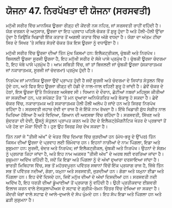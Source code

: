 # ਯੋਜਨਾ 47. ਨਿਰਪੱਖਤਾ ਦੀ ਯੋਜਨਾ (ਸਰਸਵਤੀ)

ਮਨੁੱਖੀ ਸਰੀਰ ਵਿੱਚ ਮਾਨਸਿਕ ਊਰਜਾ ਰੀੜ੍ਹ ਦੀ ਕੇਂਦਰੀ ਨਸ ਨਹਿਰ, ਜਾਂ ਸਰਸਵਤੀ ਰਾਹੀਂ ਵਹਿੰਦੀ ਹੈ। ਯੋਗ ਦਰਸ਼ਨ ਦੇ ਅਨੁਸਾਰ, ਊਰਜਾ ਦਾ ਇਹ ਪ੍ਰਵਾਹ ਪਹਿਲੇ ਚੱਕਰ ਤੋਂ ਸ਼ੁਰੂ ਹੁੰਦਾ ਹੈ ਅਤੇ ਹੌਲੀ-ਹੌਲੀ ਉੱਚਾ ਹੁੰਦਾ ਹੈ ਕਿਉਂਕਿ ਖਿਡਾਰੀ ਇੱਕ ਕਤਾਰ ਤੋਂ ਅਗਲੀ ਕਤਾਰ ਵਿੱਚ ਅੱਗੇ ਵਧਦਾ ਹੈ। ਯੋਗਾ ਦਾ ਅੰਤਮ ਟੀਚਾ ਸਿਰ ਦੇ ਸਿਖਰ 'ਤੇ ਸਥਿਤ ਸੱਤਵੇਂ ਚੱਕਰ ਤੱਕ ਇਸ ਊਰਜਾ ਨੂੰ ਵਧਾਉਣਾ ਹੈ।

ਮਨੁੱਖੀ ਸਰੀਰ ਵਿੱਚ ਊਰਜਾ ਦੀਆਂ ਤਿੰਨ ਮੁੱਖ ਕਿਸਮਾਂ ਹਨ: ਇਲੈਕਟ੍ਰੀਕਲ, ਚੁੰਬਕੀ ਅਤੇ ਨਿਰਪੱਖ। ਬਿਜਲਈ ਊਰਜਾ ਸੂਰਜੀ ਊਰਜਾ ਹੈ, ਇਹ ਮਨੁੱਖੀ ਸਰੀਰ ਦੇ ਸੱਜੇ ਪਾਸੇ ਪ੍ਰਮੁੱਖ ਹੈ। ਚੁੰਬਕੀ ਊਰਜਾ ਚੰਦਰਮਾ ਹੈ, ਇਹ ਖੱਬੇ ਪਾਸੇ ਪ੍ਰਮੁੱਖ ਹੈ। ਆਮ ਸਥਿਤੀ ਵਿੱਚ, ਜਾਂ ਤਾਂ ਬਿਜਲਈ ਜਾਂ ਚੁੰਬਕੀ ਊਰਜਾ (ਸਕਾਰਾਤਮਕ ਜਾਂ ਨਕਾਰਾਤਮਕ, ਸੂਰਜੀ ਜਾਂ ਚੰਦਰਮਾ) ਪ੍ਰਮੁੱਖ ਹੁੰਦੀ ਹੈ।

ਨਿਰਪੱਖ ਜਾਂ ਮਾਨਸਿਕ ਊਰਜਾ ਉਦੋਂ ਪ੍ਰਾਪਤ ਹੁੰਦੀ ਹੈ ਜਦੋਂ ਸੂਰਜੀ ਅਤੇ ਚੰਦਰਮਾ ਦੇ ਸਿਧਾਂਤ ਸੰਤੁਲਨ ਵਿੱਚ ਹੁੰਦੇ ਹਨ, ਅਤੇ ਫਿਰ ਇਹ ਊਰਜਾ ਰੀੜ੍ਹ ਦੀ ਹੱਡੀ ਦੇ ਨਾਲ-ਨਾਲ ਵਹਿਣੀ ਸ਼ੁਰੂ ਹੋ ਜਾਂਦੀ ਹੈ। ਛੇਵੇਂ ਚੱਕਰ ਦੇ ਹੇਠਾਂ, ਇਸ ਊਰਜਾ ਉੱਤੇ ਨਿਯੰਤਰਣ ਅਸੰਭਵ ਸੀ। ਧਿਆਨ ਦੇ ਦੌਰਾਨ, ਛੋਟੀਆਂ ਨਬਜ਼ਾਂ ਮਹਿਸੂਸ ਕੀਤੀਆਂ ਜਾ ਸਕਦੀਆਂ ਹਨ, ਪਰ ਸਪੱਸ਼ਟ ਤੌਰ 'ਤੇ ਮਨ ਦੁਆਰਾ ਅਨਿਯੰਤਰਿਤ ਅਤੇ ਬੇਕਾਬੂ ਹੋ ਸਕਦਾ ਹੈ। ਛੇਵੇਂ ਚੱਕਰ ਵਿੱਚ, ਨਕਾਰਾਤਮਕ ਅਤੇ ਸਕਾਰਾਤਮਕ ਹੌਲੀ ਹੌਲੀ ਅਲੋਪ ਹੋ ਜਾਂਦੇ ਹਨ ਅਤੇ ਸਿਰਫ ਨਿਰਪੱਖ ਰਹਿੰਦਾ ਹੈ। ਸਰਸਵਤੀ ਜਹਾਜ਼ ਦੇਵੀ ਦਾ ਰਾਜ ਹੈ ਜੋ ਇੱਕੋ ਨਾਮ ਰੱਖਦਾ ਹੈ। ਇੱਥੇ ਖਿਡਾਰੀ ਸ਼ੁੱਧ ਸੰਗੀਤ ਨਾਲ ਘਿਰਿਆ ਹੋਇਆ ਹੈ ਅਤੇ ਵਿਦਿਆ, ਗਿਆਨ ਦੀ ਅਵਸਥਾ ਵਿੱਚ ਰਹਿੰਦਾ ਹੈ। ਸਰਸਵਤੀ, ਸਿੱਖਣ ਅਤੇ ਸੁੰਦਰਤਾ ਦੀ ਦੇਵੀ, ਉਸਨੂੰ ਸੰਤੁਲਨ ਪ੍ਰਾਪਤ ਕਰਨ ਅਤੇ ਹੋਂਦ ਦੇ ਇਲੈਕਟ੍ਰੋਮੈਗਨੈਟਿਕ ਖੇਤਰ ਦੇ ਪ੍ਰਭਾਵਾਂ ਤੋਂ ਪਰੇ ਹੋਣ ਦਾ ਮੌਕਾ ਦਿੰਦੀ ਹੈ। ਹੁਣ ਉਹ ਸਿਰਫ਼ ਮੈਚ ਦੇਖ ਸਕਦਾ ਹੈ।

ਤਿੰਨ ਨਸਾਂ ਜੋ "ਤੀਜੀ ਅੱਖ" ਦੇ ਖੇਤਰ ਵਿੱਚ ਦਿਮਾਗ ਵਿੱਚ ਜੁੜਦੀਆਂ ਹਨ (ਮੱਧ-ਭਰੂ ਦੇ ਉੱਪਰ) ਤਿੰਨ ਕਿਸਮ ਦੀਆਂ ਊਰਜਾ ਦੇ ਪ੍ਰਵਾਹ ਲਈ ਜ਼ਿੰਮੇਵਾਰ ਹਨ। ਇਹਨਾਂ ਨਾੜੀਆਂ ਦੇ ਨਾਮ ਪਿੰਗਲਾ, ਇਡਾ ਅਤੇ ਸੁਸ਼ੁਮਨਾ ਹਨ: ਸੂਰਜੀ, ਚੰਦਰ ਅਤੇ ਨਿਰਪੱਖ; ਜਾਂ ਇਲੈਕਟ੍ਰੀਕਲ, ਚੁੰਬਕੀ ਅਤੇ ਨਿਰਪੱਖ। ਉਹਨਾਂ ਦੇ ਸੰਗਮ ਨੂੰ ਪ੍ਰਯਾਗ ਕਿਹਾ ਜਾਂਦਾ ਹੈ, ਅਤੇ ਇਹ ਨਾਮ ਅਕਸਰ "ਤੀਜੀ ਅੱਖ" ਦੇ ਅਰਥ ਲਈ ਵਰਤਿਆ ਜਾਂਦਾ ਹੈ। ਸੁਸ਼ੁਮਨਾ ਅਦਿੱਖ ਰਹਿੰਦੀ ਹੈ, ਜਦੋਂ ਕਿ ਇਡਾ ਅਤੇ ਪਿੰਗਲਾ ਨੂੰ ਦੋ ਅੱਖਾਂ ਦੁਆਰਾ ਦਰਸਾਇਆ ਜਾਂਦਾ ਹੈ। ਭਾਰਤੀ ਮਿਥਿਹਾਸ ਵਿੱਚ, ਸਭ ਤੋਂ ਮਹੱਤਵਪੂਰਨ ਪਵਿੱਤਰ ਸਥਾਨਾਂ ਵਿੱਚੋਂ ਇੱਕ ਪ੍ਰਯਾਗ ਰਾਜ ਹੈ, ਜਿੱਥੇ ਤਿੰਨ ਸਭ ਤੋਂ ਪਵਿੱਤਰ ਨਦੀਆਂ, ਗੰਗਾ, ਯਮੁਨਾ ਅਤੇ ਸਰਸਵਤੀ, ਜੁੜਦੀਆਂ ਹਨ। ਗੰਗਾ ਅਤੇ ਯਮੁਨਾ ਈਡਾ ਅਤੇ ਪਿੰਗਲਾ ਹਨ। ਇਹ ਦੋਵੇਂ ਦਿਸਦੇ ਹਨ, ਜਿਵੇਂ ਮਨੁੱਖ ਦੀਆਂ ਦੋ ਅੱਖਾਂ ਦਿਸਦੀਆਂ ਹਨ। ਸਰਸਵਤੀ ਨਦੀ ਅਦਿੱਖ ਹੈ, ਇਹ ਧਰਤੀ ਦੀਆਂ ਡੂੰਘਾਈਆਂ ਤੋਂ ਪ੍ਰਯਾਗ ਨੂੰ ਵਹਿੰਦੀ ਹੈ। ਉਹੀ ਪ੍ਰਤੀਕਵਾਦ ਈਸ਼ਵਰੀ ਇਲਾਜ ਕਰਨ ਵਾਲੇ ਏਸਕੁਲਾਪੀਅਸ ਦੇ ਸਟਾਫ ਦੇ ਗ੍ਰੀਕੋ-ਰੋਮਨ ਚਿੱਤਰ ਵਿੱਚ ਦੇਖਿਆ ਜਾ ਸਕਦਾ ਹੈ। ਕੇਂਦਰੀ ਖੰਭਾਂ ਵਾਲੇ ਸਟਾਫ਼ ਦੇ ਆਲੇ-ਦੁਆਲੇ ਦੋ ਸੱਪ ਘੁੰਮਦੇ ਹਨ। ਇਹ ਸੱਪ ਇਡਾ ਅਤੇ ਪਿੰਗਲਾ ਹਨ ਅਤੇ ਛੜੀ ਸੁਸ਼ੁਮਨਾ ਹੈ।
